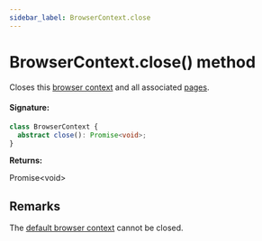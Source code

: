 ```yaml
---
sidebar_label: BrowserContext.close
---
```


# BrowserContext.close() method

Closes this [browser context](./puppeteer.browsercontext.md) and all associated [pages](./puppeteer.page.md).

#### Signature:

```typescript
class BrowserContext {
  abstract close(): Promise<void>;
}
```

**Returns:**

Promise&lt;void&gt;

## Remarks

The [default browser context](./puppeteer.browser.defaultbrowsercontext.md) cannot be closed.
